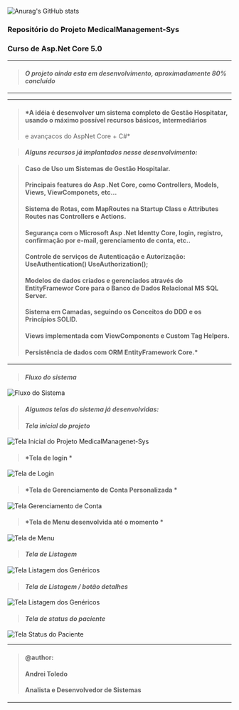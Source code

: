 ![Anurag's GitHub stats](https://github-readme-stats.vercel.app/api?username=andreitoledo&show_icons=true&theme=dark)

### Repositório do Projeto MedicalManagement-Sys
### Curso de Asp.Net Core 5.0
---
> #### *O projeto ainda esta em desenvolvimento, aproximadamente 80% concluído*
---
---
> #### *A idéia é desenvolver um sistema completo de Gestão Hospitatar, usando o máximo possível recursos básicos, intermediários
> e avançacos do AspNet Core + C#*

> #### *Alguns recursos já implantados nesse desenvolvimento:* 

> #### Caso de Uso um Sistemas de Gestão Hospitalar.
> #### Principais features do Asp .Net Core, como Controllers, Models, Views, ViewComponets, etc...
> #### Sistema de Rotas, com MapRoutes na Startup Class e Attributes Routes nas Controllers e Actions.
> #### Segurança com o Microsoft Asp .Net Identty Core, login, registro, confirmação por e-mail, gerenciamento de conta, etc.. 
> #### Controle de serviços de Autenticação e Autorização: UseAuthentication() UseAuthorization();
> #### Modelos de dados criados e gerenciados através do EntityFramewor Core para o Banco de Dados Relacional MS SQL Server.
> #### Sistema em Camadas, seguindo os Conceitos do DDD e os Princípios SOLID.
> #### Views implementada com ViewComponents e Custom Tag Helpers.
> #### Persistência de dados com ORM EntityFramework Core.*
---

> #### *Fluxo do sistema*

![Fluxo do Sistema](https://github.com/andreitoledo/GerenciamentoMedico/blob/master/src/Cooperchip.ITDeveloper.Mvc/wwwroot/images/Fluxo%20DDD.png)

> #### *Algumas telas do sistema já desenvolvidas:* 
> 
> #### *Tela inicial do projeto*

![Tela Inicial do Projeto MedicalManagenet-Sys](https://github.com/andreitoledo/GerenciamentoMedico/blob/master/src/Cooperchip.ITDeveloper.Mvc/wwwroot/images/telaMedicalManagement.png)

>
> #### *Tela de login *

![Tela de Login](https://github.com/andreitoledo/GerenciamentoMedico/blob/master/src/Cooperchip.ITDeveloper.Mvc/wwwroot/images/login.png)

>
> #### *Tela de Gerenciamento de Conta Personalizada *
 
![Tela Gerenciamento de Conta](https://github.com/andreitoledo/GerenciamentoMedico/blob/master/src/Cooperchip.ITDeveloper.Mvc/wwwroot/images/gerenciamento_de_conta.png)

>
> #### *Tela de Menu desenvolvida até o momento *
 
![Tela de Menu](https://github.com/andreitoledo/GerenciamentoMedico/blob/master/src/Cooperchip.ITDeveloper.Mvc/wwwroot/images/menu.png)

>
> #### *Tela de Listagem*
 
![Tela Listagem dos Genéricos](https://github.com/andreitoledo/GerenciamentoMedico/blob/master/src/Cooperchip.ITDeveloper.Mvc/wwwroot/images/lista_genericos.png)


>
> #### *Tela de Listagem / botão detalhes*
 
![Tela Listagem dos Genéricos](https://github.com/andreitoledo/GerenciamentoMedico/blob/master/src/Cooperchip.ITDeveloper.Mvc/wwwroot/images/localizando_detalhes.png)

>
> #### *Tela de status do paciente*
 
![Tela Status do Paciente](https://github.com/andreitoledo/GerenciamentoMedico/blob/master/src/Cooperchip.ITDeveloper.Mvc/wwwroot/images/painel_status_paciente_ViewComponents.png)

----
>#### @author:                             
>#### Andrei Toledo                        
>#### Analista e Desenvolvedor de Sistemas 
----
